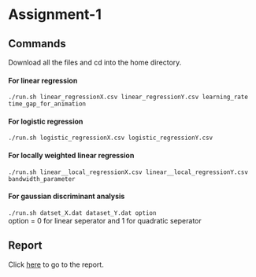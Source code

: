 # Assignment-1

## Commands
Download all the files and cd into the home directory.

#### For linear regression
`./run.sh linear_regressionX.csv linear_regressionY.csv learning_rate time_gap_for_animation`</br>

#### For logistic regression
`./run.sh logistic_regressionX.csv logistic_regressionY.csv`</br>

#### For locally weighted linear regression
`./run.sh linear__local_regressionX.csv linear__local_regressionY.csv bandwidth_parameter`</br>

#### For gaussian discriminant analysis
`./run.sh datset_X.dat dataset_Y.dat option`</br>
option = 0 for linear seperator and 1 for quadratic seperator</br>

## Report
Click [here](https://docs.google.com/document/d/1rAHD5Ow9A_DjwoANSoQNvzE9bDE97OFBjj9iMToqy5Q/edit#) to go to the report.</br>